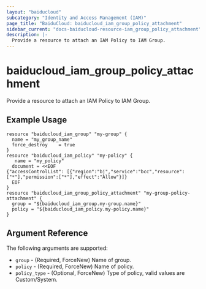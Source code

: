 ```yaml
---
layout: "baiducloud"
subcategory: "Identity and Access Management (IAM)"
page_title: "BaiduCloud: baiducloud_iam_group_policy_attachment"
sidebar_current: "docs-baiducloud-resource-iam_group_policy_attachment"
description: |-
  Provide a resource to attach an IAM Policy to IAM Group.
---
```


# baiducloud_iam_group_policy_attachment

Provide a resource to attach an IAM Policy to IAM Group.

## Example Usage

```hcl
resource "baiducloud_iam_group" "my-group" {
  name = "my_group_name"
  force_destroy    = true
}
resource "baiducloud_iam_policy" "my-policy" {
   name = "my_policy"
  document = <<EOF
{"accessControlList": [{"region":"bj","service":"bcc","resource":["*"],"permission":["*"],"effect":"Allow"}]}
  EOF
}
resource "baiducloud_iam_group_policy_attachment" "my-group-policy-attachment" {
  group = "${baiducloud_iam_group.my-group.name}"
  policy = "${baiducloud_iam_policy.my-policy.name}"
}
```

## Argument Reference

The following arguments are supported:

* `group` - (Required, ForceNew) Name of group.
* `policy` - (Required, ForceNew) Name of policy.
* `policy_type` - (Optional, ForceNew) Type of policy, valid values are Custom/System.


